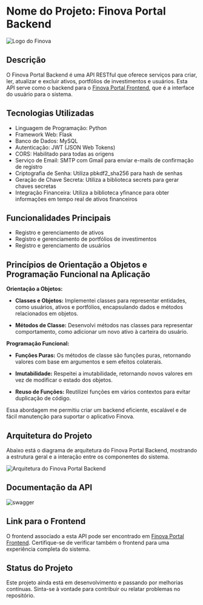 # Nome do Projeto: Finova Portal Backend

![Logo do Finova](https://i.imgur.com/RELNipx.png)

## Descrição
O Finova Portal Backend é uma API RESTful que oferece serviços para criar, ler, atualizar e excluir ativos, portfólios de investimentos e usuários. Esta API serve como o backend para o [Finova Portal Frontend](https://github.com/lucasfrotabarroso14/Finova-Portal-Front), que é a interface do usuário para o sistema.

## Tecnologias Utilizadas
- Linguagem de Programação: Python
- Framework Web: Flask
- Banco de Dados: MySQL
- Autenticação: JWT (JSON Web Tokens)
- CORS: Habilitado para todas as origens
- Serviço de Email: SMTP com Gmail para enviar e-mails de confirmação de registro
- Criptografia de Senha: Utiliza pbkdf2_sha256 para hash de senhas
- Geração de Chave Secreta: Utiliza a biblioteca secrets para gerar chaves secretas
- Integração Financeira: Utiliza a biblioteca yfinance para obter informações em tempo real de ativos financeiros

## Funcionalidades Principais
- Registro e gerenciamento de ativos
- Registro e gerenciamento de portfólios de investimentos
- Registro e gerenciamento de usuários

## Princípios de Orientação a Objetos e Programação Funcional na Aplicação

**Orientação a Objetos:**

- **Classes e Objetos:** Implementei classes para representar entidades, como usuários, ativos e portfólios, encapsulando dados e métodos relacionados em objetos.

- **Métodos de Classe:** Desenvolvi métodos nas classes para representar comportamento, como adicionar um novo ativo à carteira do usuário.

**Programação Funcional:**

- **Funções Puras:** Os métodos de classe são funções puras, retornando valores com base em argumentos e sem efeitos colaterais.

- **Imutabilidade:** Respeitei a imutabilidade, retornando novos valores em vez de modificar o estado dos objetos.

- **Reuso de Funções:** Reutilizei funções em vários contextos para evitar duplicação de código.

Essa abordagem me permitiu criar um backend eficiente, escalável e de fácil manutenção para suportar o aplicativo Finova.

## Arquitetura do Projeto
Abaixo está o diagrama de arquitetura do Finova Portal Backend, mostrando a estrutura geral e a interação entre os componentes do sistema.

![Arquitetura do Finova Portal Backend](https://i.imgur.com/oaEewLu.png)

## Documentação da API
![swagger](https://i.imgur.com/GyUE9yZ.png)

## Link para o Frontend
O frontend associado a esta API pode ser encontrado em [Finova Portal Frontend](https://github.com/lucasfrotabarroso14/Finova-Portal-Front). Certifique-se de verificar também o frontend para uma experiência completa do sistema.

## Status do Projeto
Este projeto ainda está em desenvolvimento e passando por melhorias contínuas. Sinta-se à vontade para contribuir ou relatar problemas no repositório.
